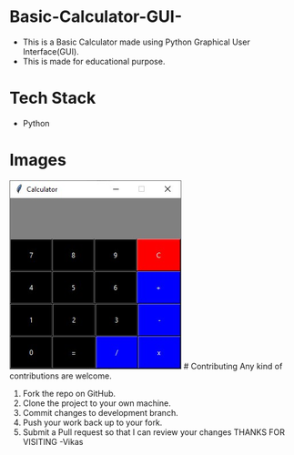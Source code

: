 # Basic-Calculator-GUI-
* This is a Basic Calculator made using Python Graphical User Interface(GUI).
* This is made for educational purpose.

# Tech Stack
* Python
# Images
 <img src="calcy.jpg">
# Contributing
Any kind of contributions are welcome.

1. Fork the repo on GitHub.
2. Clone the project to your own machine.
3. Commit changes to development branch.
4. Push your work back up to your fork.
5. Submit a Pull request so that I can review your changes
THANKS FOR VISITING -Vikas
